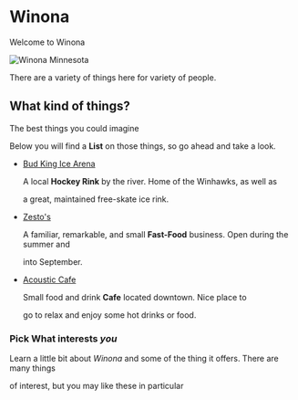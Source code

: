 # Winona
Welcome to Winona

![Winona Minnesota](http://www.twincitiesdailyphoto.com/2007/winona_garvin_heights-01.jpg)

There are a variety of things here for variety of people.

## What kind of things?
The best things you could imagine


Below you will find a **List** on those things, so go ahead and take a look.

  * [Bud King Ice Arena](https://jthusm17.github.io/Winona/BudKingIceArena)
    
      A local **Hockey Rink** by the river. Home of the Winhawks, as well as
    
      a great, maintained free-skate ice rink. 
  
  * [Zesto's](https://jthusm17.github.io/Winona/Zesto)
  
      A familiar, remarkable, and small **Fast-Food** business. Open during the summer and
   
      into September. 
   
  * [Acoustic Cafe](https://jthusm17.github.io/Winona/AcousticCafe)
  
      Small food and drink **Cafe** located downtown. Nice place to
    
      go to relax and enjoy some hot drinks or food.
  
  ### Pick What interests *you*
  
  Learn a little bit about *Winona* and some of the thing it offers. There are many things
  
  of interest, but you may like these in particular
  
  
